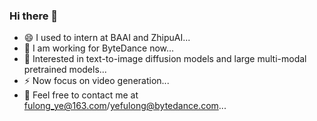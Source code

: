 ### Hi there 👋

<!--
**superhero-7/superhero-7** is a ✨ _special_ ✨ repository because its `README.md` (this file) appears on your GitHub profile.

Here are some ideas to get you started:

- 🔭 I’m currently working on ...
- 🌱 I’m currently learning ...
- 👯 I’m looking to collaborate on ...
- 🤔 I’m looking for help with ...
- 💬 Ask me about ...
- 📫 How to reach me: ...
- 😄 Pronouns: ...
- ⚡ Fun fact: ...
-->

- 😄 I used to intern at BAAI and ZhipuAI...
- 👯 I am working for ByteDance now...
- 🌱 Interested in text-to-image diffusion models and large multi-modal pretrained models...
- ⚡ Now focus on video generation...
- 💬 Feel free to contact me at fulong_ye@163.com/yefulong@bytedance.com...
